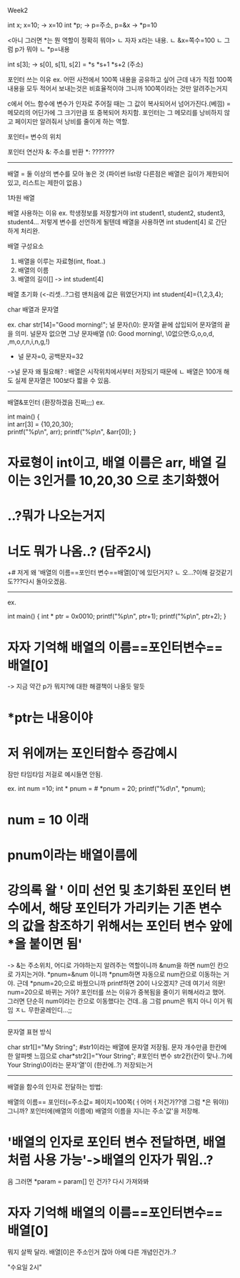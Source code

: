 Week2

int x; x=10; -> x=10
int *p; -> p=주소, p=&x -> *p=10

<아니 그러면 *는 뭔 역할이 정확히 뭐야>
ㄴ 자자 x라는 내용.
ㄴ &x=쪽수=100
ㄴ 그럼 p가 뭐야
ㄴ *p=내용


int s[3];
-> s[0], s[1], s[2]
=   *s  *s+1  *s+2 (주소)

포인터 쓰는 이유
ex. 어떤 사전에서 100쪽 내용을 공유하고 싶어
근데 내가 직접 100쪽 내용을 모두 적어서 보내는것은 비효율적이야
그니까 100쪽이라는 것만 알려주는거지


c에서 
어느 함수에 변수가 인자로 주어질 때는
그 값이 복사되어서 넘어가진다.(베낌)
= 메모리의 어딘가에 그 크기만큼 또 중복되어 차지함.
포인터는 그 메모리를 낭비하지 않고 페이지만 알려줘서 낭비를 줄이게 하는 역할.


포인터= 변수의 위치

포인터 연산자
&: 주소를 반환
*: ???????


---------------
배열 = 둘 이상의 변수를 모아 놓은 것
(파이썬 list랑 다른점은 배열은 길이가 제한되어있고, 리스트는 제한이 없음.)


1차원 배열

배열 사용하는 이유
ex. 학생정보를 저장할거야
int student1, student2, student3, student4...
저렇게 변수를 선언하게 될텐데 배열을 사용하면
int student[4]  로 간단하게 처리완.

배열 구성요소
1. 배열을 이루는 자료형(int, float..)
2. 배열의 이름 
3. 배열의 길이[]
-> int student[4]

배열 초기화 (<-리셋...?그럼 맨처음에 값은 뭐였던거지)
int student[4]={1,2,3,4};


char 배열과 문자열

ex. char str[14]="Good morning!";
널 문자(\0): 문자열 끝에 삽입되어 문자열의 끝을 의미.
널문자 없으면 그냥 문자배열
(\0: Good morning!, \0없으면:G,o,o,d, ,m,o,r,n,i,n,g,!)
+ 널 문자=0, 공백문자=32

->널 문자 왜 필요해?
: 배열은 시작위치에서부터 저장되기 때문에
ㄴ 배열은 100개 해도 실제 문자열은 100보다 짧을 수 있음.

-----------
배열&포인터 (환장하겠음 진짜;;;)
ex.

int main() {                    
    int arr[3] = {10,20,30};   
    printf("%p\n", arr);
    printf("%p\n", &arr[0]);
}

# 자료형이 int이고, 배열 이름은 arr, 배열 길이는 3인거를 10,20,30 으로 초기화했어
# ..?뭐가 나오는거지
# 너도 뭐가 나옴..? (담주2시)


+# 저게 왜 '배열의 이름==포인터 변수==배열[0]'에 있던거지?
   ㄴ 오...?이해 갈것같기도???다시 돌아오겠음.



---
ex.

int main() {
    int * ptr = 0x0010;
    printf("%p\n", ptr+1);
    printf("%p\n", ptr+2);
}

# 자자 기억해 배열의 이름==포인터변수==배열[0]
-> 지금 약간 p가 뭐지?에 대한 해결책이 나올듯 말듯
# *ptr는 내용이야
# 저 위에꺼는 포인터함수 증감예시

잠만 타임타임 저걸로 예시들면 안됨.

ex.
int num =10;
int * pnum = &num;
*pnum = 20;
printf("%d\n", *pnum);

# num = 10 이래
# pnum이라는 배열이름에 

# 강의록 왈 ' 이미 선언 및 초기화된 포인터 변수에서, 해당 포인터가 가리키는 기존 변수의 값을 참조하기 위해서는 포인터 변수 앞에 *을 붙이면 됨' 

-> &는 주소위치, 어디로 가야하는지 알려주는 역할이니까 &num을 하면 num인 칸으로 가지는거야. *pnum=&num 이니까 *pnum하면 자동으로 num칸으로 이동하는 거야. 근데 *pnum=20;으로 바꿨으니까 printf하면 20이 나오겠지? 근데 여기서 의문! num=20으로 바뀌는 거야?
포인터를 쓰는 이유가 중복됨을 줄이기 위해서라고 했어. 그러면 단순히 num이라는 칸으로 이동했다는 건데..음 그럼 pnum은 뭐지
아니 이거 뭐임 ㅈㄴ 무한굴레인디...;;





----
문자열 표현 방식

char str1[]="My String"; #str1이라는 배열에 문자열 저장됨. 문자 개수만큼 한칸에 한 알파벳 느낌으로
char*str2[]="Your String";  #포인터 변수 str2칸(칸이 맞나..?)에 Your String\0이라는 문자'열'이 (한칸에..?) 저장되는거


----
배열을 함수의 인자로 전달하는 방법:

배열의 이름== 포인터(=주소값= 페이지=100쪽(ㅓ어머ㅓ저건가??엥 그럼 *은 뭐야))
그니까? 포인터에(배열의 이름에) 배열의 이름을 지니는 주소'값'을 저장해.

# '배열의 인자로 포인터 변수 전달하면, 배열처럼 사용 가능'->배열의 인자가 뭐임..?

음 그러면 *param = param[] 인 건가?
다시 가져와봐
# 자자 기억해 배열의 이름==포인터변수==배열[0] 
뭐지 살짝 달라.
배열[0]은 주소인거 잖아
아예 다른 개념인건가..?

"수요일 2시"


